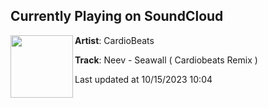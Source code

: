 ## Currently Playing on SoundCloud

[<img align="left" width="100" src="https://i1.sndcdn.com/artworks-ljxcPTQeofpWnb7w-cLX52w-t500x500.jpg">](https://soundcloud.com/cardiobeats/neev-seawall-cardiobeats-remix-repost-exchange-entry)

**Artist**: CardioBeats 

**Track**: Neev - Seawall ( Cardiobeats Remix )

Last updated at 10/15/2023 10:04
